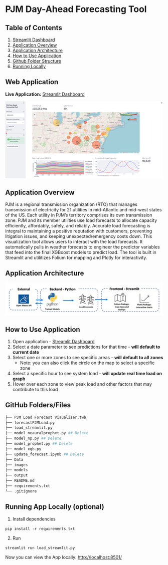 # PJM Day-Ahead Forecasting Tool

## Table of Contents
1. [Streamlit Dashboard](https://qhu75-dva-project-load-streamlit-qhu-vk0cvd.streamlit.app/)
2. [Application Overview](#overview)
3. [Application Architecture](#architecture)
4. [How to Use Application](#usage)
5. [Github Folder Structure](#structure)
6. [Running Locally](#local)


## Web Application
**Live Application:** [Streamlit Dashboard](https://qhu75-dva-project-load-streamlit-qhu-vk0cvd.streamlit.app/)

![plot](images/Dashboard-Overview.png)

<a name="overview"></a>
## Application Overview
PJM is a regional transmission organization (RTO) that manages transmission of electricity for 21 utilities in mid-Atlantic and mid-west states of the US. Each utility in PJM’s territory comprises its own transmission zone. PJM and its member utilities use load forecasts to allocate capacity efficiently, affordably, safely, and reliably. Accurate load forecasting is integral to maintaining a positive reputation with customers, preventing litigation issues, and keeping unexpected/emergency costs down. This visualization tool allows users to interact with the load forecasts. It automatically pulls in weather forecasts to engineer the predictor variables that feed into the final XGBoost models to predict load. The tool is built in Streamlit and utilitizes Folium for mapping and Plotly for interactivity. 

<a name="architecture"></a>
## Application Architecture
![plot](images/App-Architecture.png)

<a name="usage"></a>
## How to Use Application
1. Open application - [Streamlit Dashboard](https://qhu75-dva-project-load-streamlit-qhu-vk0cvd.streamlit.app/)
2. Select a date parameter to see predictions for that time - **will default to current date**
3. Select one or more zones to see specific areas - **will default to all zones**
    - Note: you can also click the circle on the map to select a specific zone
4. Select a specific hour to see system load - **will update real time load on graph**
5. Hover over each zone to view peak load and other factors that may contribute to this load


<a name="structure"></a>
## GitHub Folders/Files
```bash
├── PJM Load Forecast Visualizer.twb
├── forecastPJMLoad.py
├── load_streamlit.py
├── model_neauralprophet.py ## Delete
├── model_np.py ## Delete
├── model_prophet.py ## Delete
├── model_xgb.py
├── update_forecast.ipynb ## Delete
├── Data
├── images
├── models
├── output
├── README.md
├── requirements.txt
└── .gitignore
```

<a name="local"></a>
## Running App Locally (optional)
1. Install dependencies
```
pip install -r requirements.txt
```
2. Run
```
streamlit run load_streamlit.py
```
Now you can view the App locally: <http://localhost:8501/>

